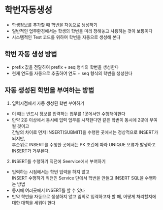 # 학번자동생성
* 학생정보를 추가할 때 학번을 자동으로 생성하기
* 일반적인 업무환경에서는 학생의 학번을 미리 정해놓고 사용하는 것이 보통이다
* 시스템적인 Test 코드를 위하여 학번을 자동으로 생성해 본다

## 학번 자동 생성 방법
* prefix 값을 전달하여 prefix + seq 형식의 학번을 생성한다
* 현재 연도를 자동으로 추출하여 연도 + seq 형식의 학번을 생성한다

## 자동 생성된 학번을 부여하는 방법
1. 입력시점에서 자동 생성된 학번 부여하기
* 이 때는 반드시 정보를 입력하는 업무를 1곳에서만 수행해야한다
* 만약 2곳 이상에서 동시에 입력 업무를 시작한다면 같은 학번이 동시에 2곳에 부여될 것이고  
간발의 차이로 먼저 INSERT(SUBMIT)을 수행한 곳에서는 정상적으로 INSERT가 되지만,  
후순위로 INSERT를 수행한 곳에서는 PK 조건에 따라 UNIQUE 오류가 발생하고 INSERT가 거부된다.

2. INSERT를 수행하기 직전에 Seervice에서 부여하기
* 입력하는 시점에서는 학번 입력을 하지 않고  
INSERT 수행하기 직전인 Service 단에서 학번을 만들고 INSERT SQL을 수행하는 방법
* 동시에 여러곳에서 INSERT를 할 수 있다
* 만약 학번을 자동으로 생성하지 않고 임의로 입력하고자 할 때, 어떻게 처리할지에 대한 대책을 세워야 한다